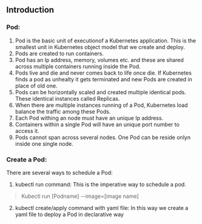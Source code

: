 ## Introduction

### Pod:
1. Pod is the basic unit of executionof a Kubernetes application. This is the smallest unit in Kubernetes object model that we create and deploy.
2. Pods are created to run containers.
3. Pod has an Ip address, memory, volumes etc. and these are shared across multiple containers running inside the Pod.
4. Pods live and die and never comes back to life once die. If Kubernetes finds a pod as unhealty it gets terminated and new Pods are created in place of old one.
5. Pods can be horizontally scaled and created multiple identical pods. These identical instances called Replicas.
6. When there are multiple instances running of a Pod, Kubernetes load balance the traffic among these Pods.
7. Each Pod withing an node must have an unique Ip address. 
8. Containers within a single Pod will have an unique port number to access it.
9. Pods cannot span across several nodes. One Pod can be reside onlyn inside one single node.

### Create a Pod:
There are several ways to schedule a Pod:
1. kubectl run command: This is the imperative way to schedule a pod.
> Kubectl run [Podname] --image=[image name]

2. kubectl create/apply command with yaml file: In this way we create a yaml file to deploy a Pod in declarative way